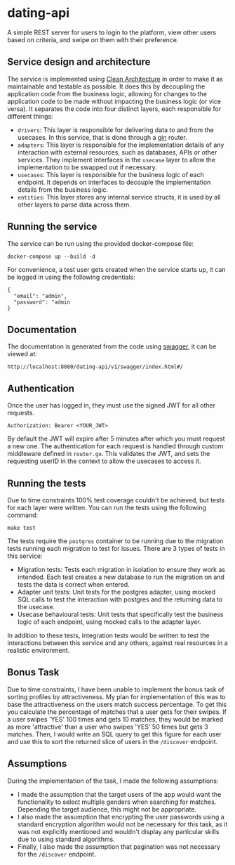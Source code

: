 # dating-api

A simple REST server for users to login to the platform, view other users based on criteria, and swipe on them with their preference.

## Service design and architecture
The service is implemented using [Clean Architecture](https://celepbeyza.medium.com/introduction-to-clean-architecture-acf25ffe0310) in order to make it as maintainable and testable as possible. It does 
this by decoupling the application code from the business logic, allowing for changes to the application code to be made
without impacting the business logic (or vice versa). It separates the code into four distinct layers, each responsible 
for different things:
- `drivers`: This layer is responsible for delivering data to and from the usecases. In this service, that is done through a [gin](https://github.com/gin-gonic/gin) router.
- `adapters`: This layer is responsible for the implementation details of any interaction with external resources, such as databases, APIs or other services. They implement interfaces in the `usecase` layer to allow the implementation to be swapped out if necessary.
- `usecases`: This layer is responsible for the business logic of each endpoint. It depends on interfaces to decouple the implementation details from the business logic.
- `entities`: This layer stores any internal service structs, it is used by all other layers to parse data across them.

## Running the service
The service can be run using the provided docker-compose file: 
```
docker-compose up --build -d
```
For convenience, a test user gets created when the service starts up, it can be logged in using the following credentials:
```
{
  "email": "admin",
  "password": "admin
}
```

## Documentation
The documentation is generated from the code using [swagger](https://github.com/swaggo/gin-swagger), it can be viewed at:
```
http://localhost:8080/dating-api/v1/swagger/index.html#/
```

## Authentication
Once the user has logged in, they must use the signed JWT for all other requests. 
```
Authorization: Bearer <YOUR_JWT>
```
By default the JWT will expire after 5 minutes after which you must request a new one. The authentication for each request is handled through custom middleware defined in `router.go`. This validates the JWT, and sets the requesting userID in the context to allow the usecases to access it.

## Running the tests
Due to time constraints 100% test coverage couldn't be achieved, but tests for each layer were written. You can run the tests using the following command:
```
make test
```
The tests require the `postgres` container to be running due to the migration tests running each migration to test for issues.
There are 3 types of tests in this service:
- Migration tests: Tests each migration in isolation to ensure they work as intended. Each test creates a new database to run the migration on and tests the data is correct when entered.
- Adapter unit tests: Unit tests for the postgres adapter, using mocked SQL calls to test the interaction with postgres and the returning data to the usecase.
- Usecase behavioural tests: Unit tests that specifically test the business logic of each endpoint, using mocked calls to the adapter layer.

In addition to these tests, integration tests would be written to test the interactions between this service and any others, against real resources in a realistic environment.

## Bonus Task
Due to time constraints, I have been unable to implement the bonus task of sorting profiles by attractiveness. 
My plan for implementation of this was to base the attractiveness on the users match success percentage. To get this you 
calculate the percentage of matches that a user gets for their swipes. If a user swipes 'YES' 100 times and gets 10 matches, 
they would be marked as more 'attractive' than a user who swipes 'YES' 50 times but gets 3 matches. Then, I would write 
an SQL query to get this figure for each user and use this to sort the returned slice of users in the `/discover` endpoint. 


## Assumptions
During the implementation of the task, I made the following assumptions: 
- I made the assumption that the target users of the app would want the functionality to select multiple genders when 
searching for matches. Depending the target audience, this might not be appropriate.
- I also made the assumption that encrypting the user passwords using a standard encryption algorithm would not be 
necessary for this task, as it was not explicitly mentioned and wouldn't display any particular skills due to using
standard algorithms.
- Finally, I also made the assumption that pagination was not necessary for the `/discover` endpoint. 
